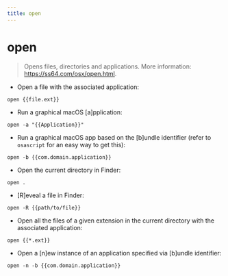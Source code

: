 ```yaml
---
title: open
---
```

# open

> Opens files, directories and applications.
> More information: <https://ss64.com/osx/open.html>.

- Open a file with the associated application:

`open {{file.ext}}`

- Run a graphical macOS [a]pplication:

`open -a "{{Application}}"`

- Run a graphical macOS app based on the [b]undle identifier (refer to `osascript` for an easy way to get this):

`open -b {{com.domain.application}}`

- Open the current directory in Finder:

`open .`

- [R]eveal a file in Finder:

`open -R {{path/to/file}}`

- Open all the files of a given extension in the current directory with the associated application:

`open {{*.ext}}`

- Open a [n]ew instance of an application specified via [b]undle identifier:

`open -n -b {{com.domain.application}}`
